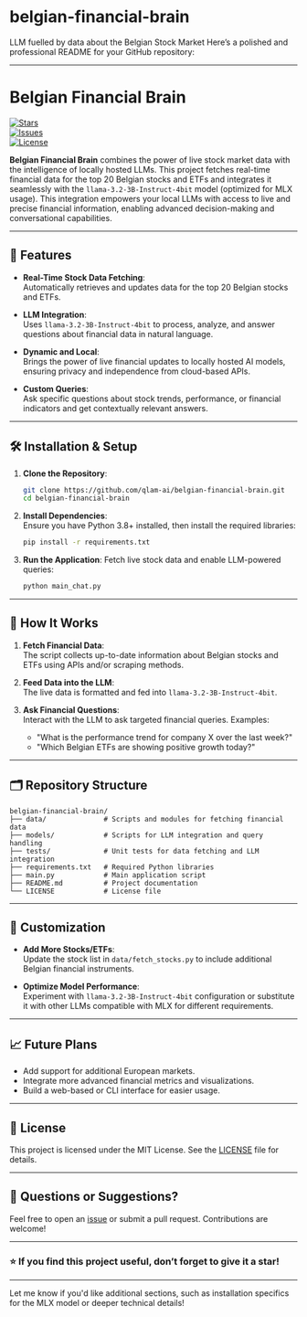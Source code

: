 # belgian-financial-brain
LLM fuelled by data about the Belgian Stock Market
Here’s a polished and professional README for your GitHub repository:

---

# Belgian Financial Brain

[![Stars](https://img.shields.io/github/stars/qlam-ai/belgian-financial-brain?style=social)](https://github.com/qlam-ai/belgian-financial-brain/stargazers)  
[![Issues](https://img.shields.io/github/issues/qlam-ai/belgian-financial-brain)](https://github.com/qlam-ai/belgian-financial-brain/issues)  
[![License](https://img.shields.io/github/license/qlam-ai/belgian-financial-brain)](LICENSE)

**Belgian Financial Brain** combines the power of live stock market data with the intelligence of locally hosted LLMs. This project fetches real-time financial data for the top 20 Belgian stocks and ETFs and integrates it seamlessly with the `llama-3.2-3B-Instruct-4bit` model (optimized for MLX usage). This integration empowers your local LLMs with access to live and precise financial information, enabling advanced decision-making and conversational capabilities.

---

## 🚀 Features

- **Real-Time Stock Data Fetching**:  
  Automatically retrieves and updates data for the top 20 Belgian stocks and ETFs.
  
- **LLM Integration**:  
  Uses `llama-3.2-3B-Instruct-4bit` to process, analyze, and answer questions about financial data in natural language.

- **Dynamic and Local**:  
  Brings the power of live financial updates to locally hosted AI models, ensuring privacy and independence from cloud-based APIs.

- **Custom Queries**:  
  Ask specific questions about stock trends, performance, or financial indicators and get contextually relevant answers.

---

## 🛠️ Installation & Setup

1. **Clone the Repository**:
   ```bash
   git clone https://github.com/qlam-ai/belgian-financial-brain.git
   cd belgian-financial-brain
   ```

2. **Install Dependencies**:  
   Ensure you have Python 3.8+ installed, then install the required libraries:
   ```bash
   pip install -r requirements.txt
   ```
   
3. **Run the Application**:
   Fetch live stock data and enable LLM-powered queries:
   ```bash
   python main_chat.py
   ```

---

## 🧠 How It Works

1. **Fetch Financial Data**:  
   The script collects up-to-date information about Belgian stocks and ETFs using APIs and/or scraping methods.

2. **Feed Data into the LLM**:  
   The live data is formatted and fed into `llama-3.2-3B-Instruct-4bit`.

3. **Ask Financial Questions**:  
   Interact with the LLM to ask targeted financial queries. Examples:
   - "What is the performance trend for company X over the last week?"
   - "Which Belgian ETFs are showing positive growth today?"

---

## 🗂️ Repository Structure

```plaintext
belgian-financial-brain/
├── data/              # Scripts and modules for fetching financial data
├── models/            # Scripts for LLM integration and query handling
├── tests/             # Unit tests for data fetching and LLM integration
├── requirements.txt   # Required Python libraries
├── main.py            # Main application script
├── README.md          # Project documentation
└── LICENSE            # License file
```

---

## 🔧 Customization

- **Add More Stocks/ETFs**:  
  Update the stock list in `data/fetch_stocks.py` to include additional Belgian financial instruments.

- **Optimize Model Performance**:  
  Experiment with `llama-3.2-3B-Instruct-4bit` configuration or substitute it with other LLMs compatible with MLX for different requirements.

---

## 📈 Future Plans

- Add support for additional European markets.  
- Integrate more advanced financial metrics and visualizations.  
- Build a web-based or CLI interface for easier usage.  

---

## 📝 License

This project is licensed under the MIT License. See the [LICENSE](LICENSE) file for details.

---

## 💬 Questions or Suggestions?

Feel free to open an [issue](https://github.com/qlam-ai/belgian-financial-brain/issues) or submit a pull request. Contributions are welcome!

---

### ⭐ If you find this project useful, don’t forget to give it a star!  

--- 

Let me know if you'd like additional sections, such as installation specifics for the MLX model or deeper technical details!